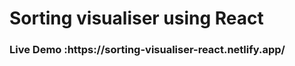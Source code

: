 <h1> Sorting visualiser using React </h1>
<h3>Live Demo :https://sorting-visualiser-react.netlify.app/ </h3>
